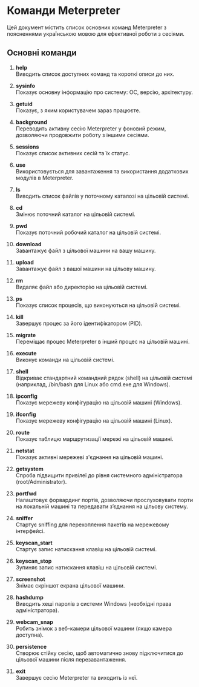 
# Команди Meterpreter

Цей документ містить список основних команд Meterpreter з поясненнями українською мовою для ефективної роботи з сесіями.

## Основні команди

1. **help**  
   Виводить список доступних команд та короткі описи до них.

2. **sysinfo**  
   Показує основну інформацію про систему: ОС, версію, архітектуру.

3. **getuid**  
   Показує, з яким користувачем зараз працюєте.

4. **background**  
   Переводить активну сесію Meterpreter у фоновий режим, дозволяючи продовжити роботу з іншими сесіями.

5. **sessions**  
   Показує список активних сесій та їх статус.

6. **use**  
   Використовується для завантаження та використання додаткових модулів в Meterpreter.

7. **ls**  
   Виводить список файлів у поточному каталозі на цільовій системі.

8. **cd**  
   Змінює поточний каталог на цільовій системі.

9. **pwd**  
   Показує поточний робочий каталог на цільовій системі.

10. **download**  
    Завантажує файл з цільової машини на вашу машину.

11. **upload**  
    Завантажує файл з вашої машини на цільову машину.

12. **rm**  
    Видаляє файл або директорію на цільовій системі.

13. **ps**  
    Показує список процесів, що виконуються на цільовій системі.

14. **kill**  
    Завершує процес за його ідентифікатором (PID).

15. **migrate**  
    Переміщає процес Meterpreter в інший процес на цільовій машині.

16. **execute**  
    Виконує команди на цільовій системі.

17. **shell**  
    Відкриває стандартний командний рядок (shell) на цільовій системі (наприклад, /bin/bash для Linux або cmd.exe для Windows).

18. **ipconfig**  
    Показує мережеву конфігурацію на цільовій машині (Windows).

19. **ifconfig**  
    Показує мережеву конфігурацію на цільовій машині (Linux).

20. **route**  
    Показує таблицю маршрутизації мережі на цільовій машині.

21. **netstat**  
    Показує активні мережеві з'єднання на цільовій машині.

22. **getsystem**  
    Спроба підвищити привілеї до рівня системного адміністратора (root/Administrator).

23. **portfwd**  
    Налаштовує форвардинг портів, дозволяючи прослуховувати порти на локальній машині та передавати з’єднання на цільову систему.

24. **sniffer**  
    Стартує sniffing для перехоплення пакетів на мережевому інтерфейсі.

25. **keyscan_start**  
    Стартує запис натискання клавіш на цільовій системі.

26. **keyscan_stop**  
    Зупиняє запис натискання клавіш на цільовій системі.

27. **screenshot**  
    Знімає скріншот екрана цільової машини.

28. **hashdump**  
    Виводить хеші паролів з системи Windows (необхідні права адміністратора).

29. **webcam_snap**  
    Робить знімок з веб-камери цільової машини (якщо камера доступна).

30. **persistence**  
    Створює стійку сесію, щоб автоматично знову підключитися до цільової машини після перезавантаження.

31. **exit**  
    Завершує сесію Meterpreter та виходить із неї.
